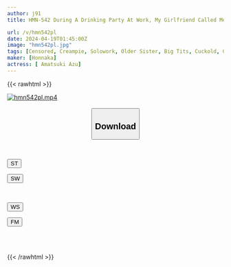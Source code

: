 ```yaml
---
author: j91
title: HMN-542 During A Drinking Party At Work, My Girlfriend Called Me Drunk And Seemed A Little Strange...I Got Worried And Rushed To Her Home, Where She Straddled The Cock Of A Slutty Junior At Work And Was Doing Reverse Insemination Press Azu Amazuki

url: /v/hmn542pl
date: 2024-04-19T01:45:00Z
image: "hmn542pl.jpg"
tags: [Censored, Creampie, Solowork, Older Sister, Big Tits, Cuckold, Conceived	]
maker: [Honnaka]
actress: [ Amatsuki Azu]
---
```



{{< rawhtml >}}

<div class="video" data-videoid="3r2r8RL0rjIljX">
    <a href="javascript:;">
        <img src="/v/hmn542pl/hmn542pl.jpg" width="WIDTH" height="HEIGHT" alt="hmn542pl.mp4" loading="lazy">
    </a>
</div>

<script type="text/javascript" src="https://j91.asia/asset/on-demand-st.js"></script>

<br>
  <link rel="stylesheet" href="https://j91.asia/asset/bs5.css">
  
  <center>
  <button class="btn btn-primary" type="button" data-bs-toggle="collapse" data-bs-target=".multi-collapse" aria-expanded="false" aria-controls="multiCollapseExample1 multiCollapseExample2"><h2>Download</h2></button></center>
</p>
<div class="row">
  <div class="col">
    <div class="collapse multi-collapse" id="multiCollapseExample1">
      <div class="card card-body">
	      	      <br>
<div class="buttons">  
<p><a href="https://streamtape.to/v/3r2r8RL0rjIljX" target="_blank"><button class="btn-hover color-3"><i class="fa fa-download"></i> ST</button></a></p>
<p><a href="https://asnwish.com/mmv0yz7yd6t6" target="_blank"><button class="btn-hover color-2"><i class="fa fa-download"></i> SW</button></a></p></div>
    </div>
  </div>
</div>
  <div class="col">
    <div class="collapse multi-collapse" id="multiCollapseExample2">
      <div class="card card-body">
	      <br>
<div class="buttons">
<p><a href="https://wolfstream.tv/9cp8ry3ijd2r"><button class="btn-hover color-9"><i class="fa fa-download"></i> WS</button></a></p>
<p><a href="https://filemoon.sx/d/8or34wlgczky"><button class="btn-hover color-8"><i class="fa fa-download"></i> FM</button></a></p></div>
<br><br>
      </div>
    </div>
  </div>
</div>

{{< /rawhtml >}}
